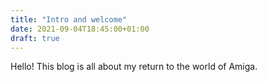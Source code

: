 ```yaml
---
title: "Intro and welcome"
date: 2021-09-04T18:45:00+01:00
draft: true
---
```


Hello! This blog is all about my return to the world of Amiga.